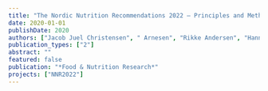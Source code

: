 ```yaml
---
title: "The Nordic Nutrition Recommendations 2022 – Principles and Methodology (in preparation)"
date: 2020-01-01
publishDate: 2020
authors: ["Jacob Juel Christensen", " Arnesen", "Rikke Andersen", "Hanna Eneroth", "Maijaliisa Erkkola", "Eva Warensjö Lemming", "Helle Margrete Meltzer", "Þórhallur Ingi Þórhallsson", "Inga Þórsdóttir", "Ursula Schwab", "Rune Blomhoff"]
publication_types: ["2"]
abstract: ""
featured: false
publication: "*Food & Nutrition Research*"
projects: ["NNR2022"]
---
```


